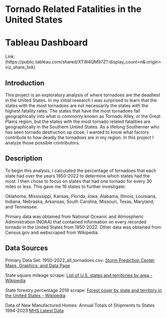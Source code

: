 <h1>Tornado Related Fatalities in the United States</h1>

<h1>Tableau Dashboard</h1>
Link: (https://public.tableau.com/shared/XTW4QM97Z?:display_count=n&:origin=viz_share_link)

<h2>Introduction</h2>
This project is an exploratory analysis of where tornadoes are the deadliest in the United States. In my initial research I was surprised to learn that the states with the most tornadoes are not necessarily the states with the highest fatality rates. The states that have the most tornadoes fall geographically into what is commonly known as Tornado Alley, or the Great Plains region, but the states with the most tornado related fatalities are geographically in the Southern Untied States. 
As a lifelong Southerner who has seen tornado destruction up close, I wanted to know what factors contribute to how deadly the tornadoes are in my region. In this project I analyze those possible contributors. 

<h2>Description</h2>
To begin this analysis, I calculated the percentage of tornadoes that each state had over the years 1950-2022 to determine which states had the most. I then chose to focus on states that had one tornado for every 30 miles or less. This gave me 16 states to further investigate:

Oklahoma, Mississippi, Kansas, Florida, Iowa, Alabama, Illinois, Louisiana, Indiana, Nebraska, Arkansas, South Carolina, Missouri, Texas, Maryland, and Tennessee. 

Primary data was obtained from National Oceanic and Atmospheric Administration (NOAA) that contained information on every recorded tornado in the United States from 1950-2022. 
Other data was obtained from Census.gov and webscraped from Wikipedia. 

<h2>Data Sources</h2>

Primary Data Set: 1950-2022_all_tornadoes.csv: [Storm Prediction Center Maps, Graphics, and Data
Page](https://www.spc.noaa.gov/wcm/)

State square mileage scrape: [List of U.S. states and territories by area - Wikipedia](https://simple.wikipedia.org/wiki/List_of_U.S._states_and_territories_by_area)

State forestry percentage 2016 scrape: [Forest cover by state and territory in the United States -
Wikipedia](https://en.wikipedia.org/wiki/Forest_cover_by_state_and_territory_in_the_United_States)

Data of New Manufactured Homes: Annual Totals of Shipments to States 1994-2023 [MHS Latest Data](https://www.census.gov/data/tables/time-series/econ/mhs/latest-data.html)

